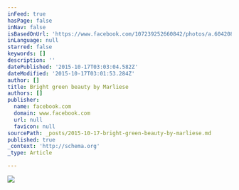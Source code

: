 ```yaml
---
inFeed: true
hasPage: false
inNav: false
isBasedOnUrl: 'https://www.facebook.com/107239252660842/photos/a.604208869630542.1073741826.107239252660842/997115967006495/?type=3&theater'
inLanguage: null
starred: false
keywords: []
description: ''
datePublished: '2015-10-17T03:03:04.582Z'
dateModified: '2015-10-17T03:01:53.284Z'
author: []
title: Bright green beauty by Marliese
authors: []
publisher:
  name: facebook.com
  domain: www.facebook.com
  url: null
  favicon: null
sourcePath: _posts/2015-10-17-bright-green-beauty-by-marliese.md
published: true
_context: 'http://schema.org'
_type: Article

---
```

![](https://scontent-lax3-1.xx.fbcdn.net/hphotos-xtf1/v/t1.0-9/11259830_997115967006495_7594990595428652998_n.jpg?oh=e361ca4826205a9be7dc1381319c71dc&oe=568C6354)